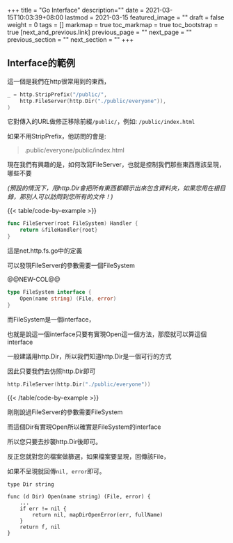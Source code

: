 +++
title = "Go Interface"
description=""
date = 2021-03-15T10:03:39+08:00
lastmod = 2021-03-15
featured_image = ""
draft = false
weight = 0
tags = []
markmap = true
toc_markmap = true
toc_bootstrap = true
[next_and_previous.link]
  previous_page = ""
  next_page = ""
  previous_section = ""
  next_section = ""
+++


## Interface的範例

這一個是我們在http很常用到的東西，

```go
_ = http.StripPrefix("/public/",
    http.FileServer(http.Dir("./public/everyone")),
)
```

它對傳入的URL做修正移除前綴``/public/``，例如: ``/public/index.html``

如果不用StripPrefix，他訪問的會是:

> .public/everyone/public/index.html

現在我們有興趣的是，如何改寫FileServer，也就是控制我們那些東西應該呈現，哪些不要

*(預設的情況下，用http.Dir會把所有東西都顯示出來包含資料夾，如果您用在根目錄，那別人可以訪問到您所有的文件！)*


{{< table/code-by-example >}}

```go
func FileServer(root FileSystem) Handler {
	return &fileHandler{root}
}
```

這是net.http.fs.go中的定義

可以發現FileServer的參數需要一個FileSystem

@@NEW-COL@@

```go
type FileSystem interface {
	Open(name string) (File, error)
}
```

而FileSystem是一個interface，

也就是說這一個interface只要有實現Open這一個方法，那麼就可以算這個interface

一般建議用http.Dir，所以我們知道http.Dir是一個可行的方式

因此只要我們去仿照http.Dir即可

```go
http.FileServer(http.Dir("./public/everyone"))
```

{{< /table/code-by-example >}}

剛剛說過FileServer的參數需要FileSystem

而這個Dir有實現Open所以確實是FileSystem的interface

所以您只要去抄襲http.Dir後即可。

反正您就對您的檔案做篩選，如果檔案要呈現，回傳該File，

如果不呈現就回傳``nil, error``即可。

```
type Dir string

func (d Dir) Open(name string) (File, error) {
    ...
    if err != nil {
		return nil, mapDirOpenError(err, fullName)
	}
	return f, nil
}
```

